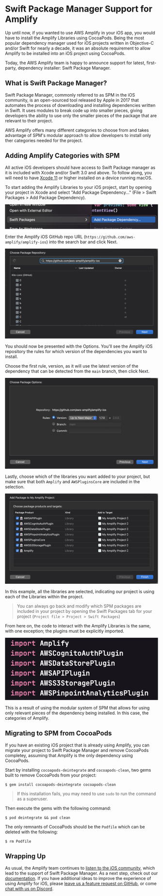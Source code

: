 # Swift Package Manager Support for Amplify

Up until now, if you wanted to use AWS Amplify in your iOS app, you would have to install the Amplify Libraries using CocoaPods. Being the most popular dependency manager used for iOS projects written in Objective-C and/or Swift for nearly a decade, it was an absolute requirement to allow Amplify to be installed into an iOS project using CocoaPods.

Today, the AWS Amplify team is happy to announce support for latest, first-party, dependency installer: Swift Package Manager.

## What is Swift Package Manager?

Swift Package Manager, commonly referred to as SPM in the iOS community, is an open-sourced tool released by Apple in 2017 that automates the process of downloading and installing dependencies written in Swift. It uses modules to break code up into smaller pieces, giving developers the ability to use only the smaller pieces of the package that are relevant to their project.

AWS Amplify offers many different categories to choose from and takes advantage of SPM's modular approach to allow developers to install only ther categories needed for the project.

## Adding Amplify Categories with SPM

All active iOS developers should have access to Swift Package manager as it is included with Xcode and/or Swift 3.0 and above. To follow along, you will need to have [Xcode 11](https://developer.apple.com/xcode/) or higher installed on a device running macOS.

To start adding the Amplify Libraries to your iOS project, start by opening your project in Xcode and select "Add Package Dependency..." (File > Swift Packages > Add Package Dependency).

![Add package dependency](assets/add-package-dependency.png)

Enter the Amplify iOS GitHub repo URL (`https://github.com/aws-amplify/amplify-ios`) into the search bar and click Next.

![Search for repo](assets/search-amplify-repo.png)

You should now be presented with the Options. You'll see the Amplify iOS repository the rules for which version of the dependencies you want to install.

Choose the first rule, version, as it will use the latest version of the dependency that can be detected from the `main` branch, then click Next.

![Dependency version options](assets/dependency-version-options.png)

Lastly, choose which of the libraries you want added to your project, but make sure that both `Amplify` and `AWSPluginsCore` are included in the selection.

![Select dependencies](assets/select-dependencies.png)

In this example, all the libraries are selected, indicating our project is using each of the Libraries within the project.

> You can always go back and modify which SPM packages are included in your project by opening the Swift Packages tab for your project (`Project file > Project > Swift Packages`)

From here on, the code to interact with the Amplify Libraries is the same, with one exception; the plugins must be explicitly imported.

![Import statements](assets/import-statements.png)

This is a result of using the modular system of SPM that allows for using only relevant pieces of the dependency being installed. In this case, the categories of Amplify.

## Migrating to SPM from CocoaPods

If you have an existing iOS project that is already using Amplify, you can migrate your project to Swift Package Manager and remove CocoaPods completey, assuming that Amplify is the only dependency using CocoaPods.

Start by installing `cocoapods-deintegrate` and `cocoapods-clean`, two gems built to remove CocoaPods from your project:

```shell
$ gem install cocoapods-deintegrate cocoapods-clean
```

> If this installation fails, you may need to use `sudo` to run the command as a superuser.

Then execute the gems with the following command:

```shell
$ pod deintegrate && pod clean
```

The only remnants of CocoaPods should be the `Podfile` which can be deleted with the following:

```shell
$ rm Podfile
```

## Wrapping Up

As usual, the Amplify team continues to [listen to the iOS community](https://github.com/aws-amplify/amplify-ios/issues/90), which lead to the support of Swift Package Manager. As a next step, check out our [documentation](https://docs.amplify.aws/lib/project-setup/create-application/q/platform/ios). If you have additional ideas to improve the experience of using Amplify for iOS, please [leave us a feature request on GitHub](https://github.com/aws-amplify/amplify-ios/issues/new), or come [chat with us on Discord](https://discord.gg/amplify).
